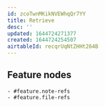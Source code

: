 ```yaml
---
id: zcoTwnMKikNVEWhqQr7YY
title: Retrieve
desc: ''
updated: 1644724271377
created: 1644724254507
airtableId: recqrUqNtZHHt264B
---
```


## Feature nodes
	- #feature.note-refs
	- #feature.file-refs
